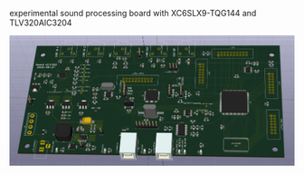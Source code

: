 experimental sound processing board with XC6SLX9-TQG144 and TLV320AIC3204



![alt text](https://github.com/electrodyssey/lboard2/blob/master/plot/board.png?raw=true "lboard2")



